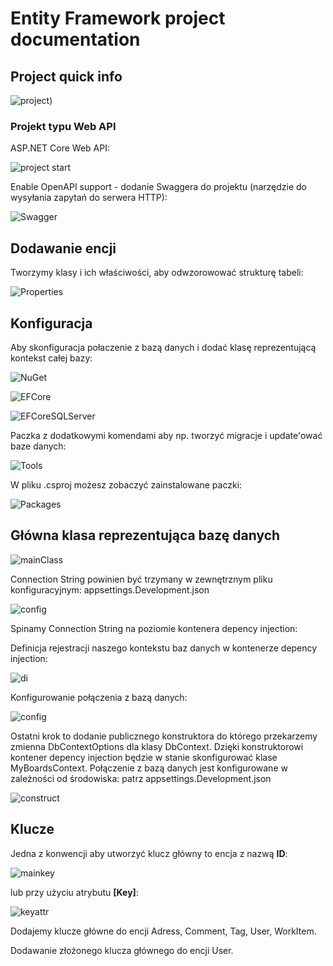 # Entity Framework project documentation

## Project quick info

![project](/Attachments/Screenshot_176.jpg))

### Projekt typu Web API

ASP.NET Core Web API:

![project start](/Attachments/Screenshot_1.jpg)

Enable OpenAPI support - dodanie Swaggera do projektu (narzędzie do wysyłania zapytań do serwera HTTP):

![Swagger](/Attachments/Screenshot_2.jpg)

## Dodawanie encji

Tworzymy klasy i ich właściwości, aby odwzorowować strukturę tabeli:

![Properties](/Attachments/Screenshot_3.jpg)

## Konfiguracja

Aby skonfiguracja połaczenie z bazą danych i dodać klasę reprezentującą kontekst całej bazy:

![NuGet](/Attachments/Screenshot_4.jpg)

![EFCore](/Attachments/Screenshot_5.jpg)

![EFCoreSQLServer](/Attachments/Screenshot_6.jpg)

Paczka z dodatkowymi komendami aby np. tworzyć migracje i update'ować baze danych:

![Tools](/Attachments/Screenshot_7.jpg)

W pliku .csproj możesz zobaczyć zainstalowane paczki:

![Packages](/Attachments/Screenshot_8.jpg)

## Główna klasa reprezentująca bazę danych

![mainClass](/Attachments/Screenshot_9.jpg)

Connection String powinien być trzymany w zewnętrznym pliku konfiguracyjnym: appsettings.Development.json

![config](/Attachments/Screenshot_10.jpg)

Spinamy Connection String na poziomie kontenera depency injection:

Definicja rejestracji naszego kontekstu baz danych w kontenerze depency injection:

![di](/Attachments/Screenshot_12.jpg)

Konfigurowanie połączenia z bazą danych:

![config](/Attachments/Screenshot_13.jpg)

Ostatni krok to dodanie publicznego konstruktora do którego przekarzemy zmienna DbContextOptions dla klasy DbContext. Dzięki konstruktorowi kontener depency injection będzie w stanie skonfigurować klase MyBoardsContext. Połączenie z bazą danych jest konfigurowane w zależności od środowiska: patrz appsettings.Development.json

![construct](/Attachments//Screenshot_14.jpg)

## Klucze

Jedna z konwencji aby utworzyć klucz główny to encja z nazwą **ID**:

![mainkey](/Attachments/Screenshot_17.jpg)

lub przy użyciu atrybutu **[Key]**:

![keyattr](/Attachments/Screenshot_16.jpg)

Dodajemy klucze główne do encji Adress, Comment, Tag, User, WorkItem.

Dodawanie złożonego klucza głównego do encji User.
